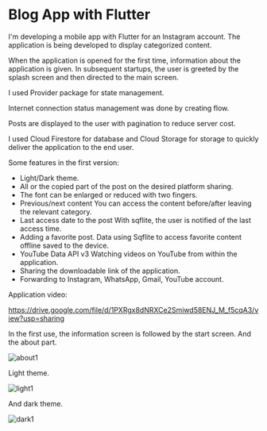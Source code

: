 # Blog App with Flutter

I'm developing a mobile app with Flutter for an Instagram account. The application is being developed to display categorized content.

When the application is opened for the first time, information about the application is given. In subsequent startups, the user is greeted by the splash screen and then directed to the main screen.

I used Provider package for state management.

Internet connection status management was done by creating flow.

Posts are displayed to the user with pagination to reduce server cost.

I used Cloud Firestore for database and Cloud Storage for storage to quickly deliver the application to the end user.

Some features in the first version:

- Light/Dark theme.
- All or the copied part of the post on the desired platform
   sharing.
- The font can be enlarged or reduced with two fingers.
- Previous/next content
   You can access the content before/after leaving the relevant category.
- Last access date to the post
   With sqflite, the user is notified of the last access time.
- Adding a favorite post.
   Data using Sqflite to access favorite content offline
   saved to the device.
- YouTube Data API v3
   Watching videos on YouTube from within the application.
- Sharing the downloadable link of the application.
- Forwarding to Instagram, WhatsApp, Gmail, YouTube account.

Application video:

https://drive.google.com/file/d/1PXRgx8dNRXCe2Smiwd58ENJ_M_f5cqA3/view?usp=sharing

In the first use, the information screen is followed by the start screen. And the about part.

![about1](https://user-images.githubusercontent.com/55411723/197778094-792f28d3-85bc-4eca-acad-17e72052f509.png)

Light theme.

![light1](https://user-images.githubusercontent.com/55411723/197777359-ed095bf9-258f-4e42-b19e-77eecf857161.png)

And dark theme.

![dark1](https://user-images.githubusercontent.com/55411723/197777341-e0702d67-31a8-425d-ade2-3978d26035fa.png)
